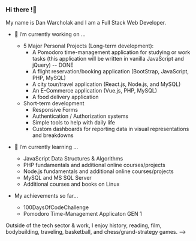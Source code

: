 ### Hi there !👋

My name is Dan Warcholak and I am a Full Stack Web Developer. 

- 🔭 I’m currently working on ... 

   - 5 Major Personal Projects (Long-term development): 
     -   A Pomodoro time-management application for studying or work tasks (this application will be written in vanilla JavaScript and jQuery) -- DONE
     -   A flight reservation/booking application (BootStrap, JavaScript, PHP, MySQL)
     -   A city tour/travel application (React.js, Node.js, and MySQL)
     -   An E-Commerce application (Vue.js, PHP, MySQL)
     -   A food delivery application
   - Short-term development
      - Responsive Forms
      - Authentication / Authorization systems
      - Simple tools to help with daily life
      - Custom dashboards for reporting data in visual representations and breakdowns

- 🌱 I’m currently learning ...
    - JavaScript Data Structures & Algorithms
    - PHP fundamentals and additional online courses/projects
    - Node.js fundamentals and additional online courses/projects
    - MySQL and MS SQL Server
    - Additional courses and books on Linux


- My achievements so far...
    - 100DaysOfCodeChallenge
    - Pomodoro Time-Management Applicaton GEN 1

Outside of the tech sector & work, I enjoy history, reading, film,  bodybuilding, traveling, basketball, and chess/grand-strategy games.
-->
